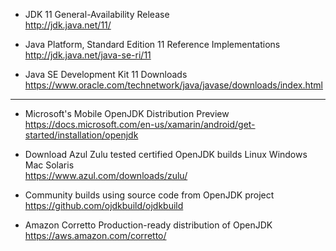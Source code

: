 - JDK 11 General-Availability Release  
http://jdk.java.net/11/

- Java Platform, Standard Edition 11 Reference Implementations  
http://jdk.java.net/java-se-ri/11

- Java SE Development Kit 11 Downloads  
https://www.oracle.com/technetwork/java/javase/downloads/index.html

----

- Microsoft's Mobile OpenJDK Distribution Preview  
https://docs.microsoft.com/en-us/xamarin/android/get-started/installation/openjdk

- Download Azul Zulu tested certified OpenJDK builds Linux Windows Mac Solaris  
https://www.azul.com/downloads/zulu/

- Community builds using source code from OpenJDK project  
https://github.com/ojdkbuild/ojdkbuild

- Amazon Corretto Production-ready distribution of OpenJDK  
https://aws.amazon.com/corretto/
